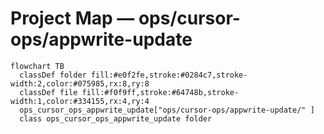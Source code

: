# Project Map — ops/cursor-ops/appwrite-update

```mermaid
flowchart TB
  classDef folder fill:#e0f2fe,stroke:#0284c7,stroke-width:2,color:#075985,rx:8,ry:8
  classDef file fill:#f0f9ff,stroke:#64748b,stroke-width:1,color:#334155,rx:4,ry:4
  ops_cursor_ops_appwrite_update["ops/cursor-ops/appwrite-update/" ]
  class ops_cursor_ops_appwrite_update folder
```
